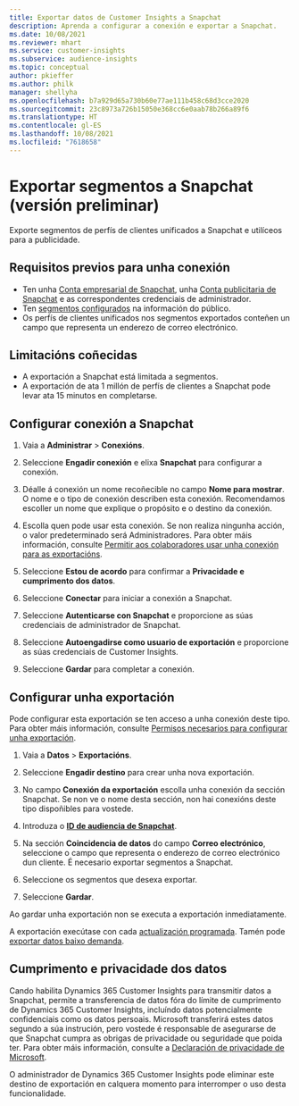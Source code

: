 ```yaml
---
title: Exportar datos de Customer Insights a Snapchat
description: Aprenda a configurar a conexión e exportar a Snapchat.
ms.date: 10/08/2021
ms.reviewer: mhart
ms.service: customer-insights
ms.subservice: audience-insights
ms.topic: conceptual
author: pkieffer
ms.author: philk
manager: shellyha
ms.openlocfilehash: b7a929d65a730b60e77ae111b458c68d3cce2020
ms.sourcegitcommit: 23c8973a726b15050e368cc6e0aab78b266a89f6
ms.translationtype: HT
ms.contentlocale: gl-ES
ms.lasthandoff: 10/08/2021
ms.locfileid: "7618658"
---
```

# <a name="export-segments-to-snapchat-preview"></a>Exportar segmentos a Snapchat (versión preliminar)

Exporte segmentos de perfís de clientes unificados a Snapchat e utilíceos para a publicidade. 

## <a name="prerequisites-for-a-connection"></a>Requisitos previos para unha conexión

-   Ten unha [Conta empresarial de Snapchat](https://business.snapchat.com/), unha [Conta publicitaria de Snapchat](https://ads.snapchat.com/) e as correspondentes credenciais de administrador.
-   Ten [segmentos configurados](segments.md) na información do público.
-   Os perfís de clientes unificados nos segmentos exportados conteñen un campo que representa un enderezo de correo electrónico.

## <a name="known-limitations"></a>Limitacións coñecidas

- A exportación a Snapchat está limitada a segmentos.
- A exportación de ata 1 millón de perfís de clientes a Snapchat pode levar ata 15 minutos en completarse. 

## <a name="set-up-connection-to-snapchat"></a>Configurar conexión a Snapchat

1. Vaia a **Administrar** > **Conexións**.

1. Seleccione **Engadir conexión** e elixa **Snapchat** para configurar a conexión.

1. Déalle á conexión un nome recoñecible no campo **Nome para mostrar**. O nome e o tipo de conexión describen esta conexión. Recomendamos escoller un nome que explique o propósito e o destino da conexión.

1. Escolla quen pode usar esta conexión. Se non realiza ningunha acción, o valor predeterminado será Administradores. Para obter máis información, consulte [Permitir aos colaboradores usar unha conexión para as exportacións](connections.md#allow-contributors-to-use-a-connection-for-exports).

1. Seleccione **Estou de acordo** para confirmar a **Privacidade e cumprimento dos datos**.

1. Seleccione **Conectar** para iniciar a conexión a Snapchat.

1. Seleccione **Autenticarse con Snapchat** e proporcione as súas credenciais de administrador de Snapchat. 

1. Seleccione **Autoengadirse como usuario de exportación** e proporcione as súas credenciais de Customer Insights.

1. Seleccione **Gardar** para completar a conexión.

## <a name="configure-an-export"></a>Configurar unha exportación

Pode configurar esta exportación se ten acceso a unha conexión deste tipo. Para obter máis información, consulte [Permisos necesarios para configurar unha exportación](export-destinations.md#set-up-a-new-export).

1. Vaia a **Datos** > **Exportacións**.

1. Seleccione **Engadir destino** para crear unha nova exportación.

1. No campo **Conexión da exportación** escolla unha conexión da sección Snapchat. Se non ve o nome desta sección, non hai conexións deste tipo dispoñibles para vostede.

1. Introduza o [**ID de audiencia de Snapchat**](https://businesshelp.snapchat.com/s/article/custom-audiences).

1. Na sección **Coincidencia de datos** do campo **Correo electrónico**, seleccione o campo que representa o enderezo de correo electrónico dun cliente. É necesario exportar segmentos a Snapchat.

1. Seleccione os segmentos que desexa exportar. 

1. Seleccione **Gardar**.

Ao gardar unha exportación non se executa a exportación inmediatamente.

A exportación execútase con cada [actualización programada](system.md#schedule-tab). Tamén pode [exportar datos baixo demanda](export-destinations.md#run-exports-on-demand). 


## <a name="data-privacy-and-compliance"></a>Cumprimento e privacidade dos datos

Cando habilita Dynamics 365 Customer Insights para transmitir datos a Snapchat, permite a transferencia de datos fóra do límite de cumprimento de Dynamics 365 Customer Insights, incluíndo datos potencialmente confidenciais como os datos persoais. Microsoft transferirá estes datos segundo a súa instrución, pero vostede é responsable de asegurarse de que Snapchat cumpra as obrigas de privacidade ou seguridade que poida ter. Para obter máis información, consulte a [Declaración de privacidade de Microsoft](https://go.microsoft.com/fwlink/?linkid=396732).

O administrador de Dynamics 365 Customer Insights pode eliminar este destino de exportación en calquera momento para interromper o uso desta funcionalidade.
